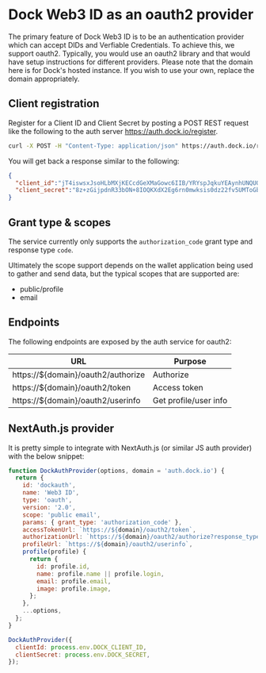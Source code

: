 # Dock Web3 ID as an oauth2 provider

The primary feature of Dock Web3 ID is to be an authentication provider which can accept DIDs and Verfiable Credentials. To achieve this, we support oauth2. Typically, you would use an oauth2 library and that would have setup instructions for different providers. Please note that the domain here is for Dock's hosted instance. If you wish to use your own, replace the domain appropriately.

## Client registration

Register for a Client ID and Client Secret by posting a POST REST request like the following to the auth server https://auth.dock.io/register.

```bash
curl -X POST -H "Content-Type: application/json" https://auth.dock.io/register -d '{"name": "My App", "website": "https://www.my-app.org", "redirect_uris":["https://YOUR_DOMAIN/your_callback_uri"]}'
```

You will get back a response similar to the following:

```json
{
  "client_id":"jT4iswsxJsoHLbMXjKECcdGeXMaGowc6IIB/YRYspJqkuYEAynhUNQUOVMosGxwjJ5/DKNMafsmupXiA26GfceUIorCIlQDo+f7iq/H7MFtkfDBkKnW1iUEOcC/9nP2E",
  "client_secret":"8z+zGijpdnR33bON+8IOQKXdX2Eg6rn0mwksis0dz22fv5UMToGbjazcGNRM1Ary"
}
```

## Grant type & scopes

The service currently only supports the `authorization_code` grant type and response type `code`.

Ultimately the scope support depends on the wallet application being used to gather and send data, but the typical scopes that are supported are:
- public/profile
- email

## Endpoints

The following endpoints are exposed by the auth service for oauth2:

|  URL | Purpose  |
| ------------ | ------------ |
|  https://${domain}/oauth2/authorize | Authorize  |
|  https://${domain}/oauth2/token | Access token  |
|  https://${domain}/oauth2/userinfo | Get profile/user info  |


## NextAuth.js provider

It is pretty simple to integrate with NextAuth.js (or similar JS auth provider) with the below snippet:

```javascript
function DockAuthProvider(options, domain = 'auth.dock.io') {
  return {
    id: 'dockauth',
    name: 'Web3 ID',
    type: 'oauth',
    version: '2.0',
    scope: 'public email',
    params: { grant_type: 'authorization_code' },
    accessTokenUrl: `https://${domain}/oauth2/token`,
    authorizationUrl: `https://${domain}/oauth2/authorize?response_type=code`,
    profileUrl: `https://${domain}/oauth2/userinfo`,
    profile(profile) {
      return {
        id: profile.id,
        name: profile.name || profile.login,
        email: profile.email,
        image: profile.image,
      };
    },
    ...options,
  };
}

DockAuthProvider({
  clientId: process.env.DOCK_CLIENT_ID,
  clientSecret: process.env.DOCK_SECRET,
});
```